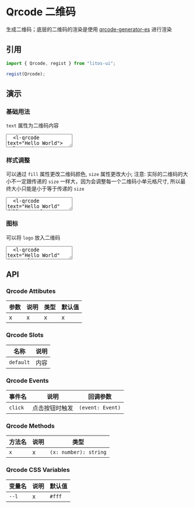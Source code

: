 # Qrcode 二维码

生成二维码；底层的二维码的渲染是使用 [qrcode-generator-es](https://www.npmjs.com/package/qrcode-generator-es) 进行渲染

## 引用

```js
import { Qrcode, regist } from "litos-ui";

regist(Qrcode);
```

## 演示

### 基础用法

`text` 属性为二维码内容

<ClientOnly>
<l-code-preview>
<textarea lang="html">
  <l-qrcode text="Hello World"></l-qrcode>
</textarea>
</l-code-preview>
</ClientOnly>

### 样式调整

可以通过 `fill` 属性更改二维码颜色, `size` 属性更改大小; 注意: 实际的二维码的大小不一定跟传递的 `size` 一样大，因为会调整每一个二维码小单元格尺寸, 所以最终大小只能是小于等于传递的 `size`

<ClientOnly>
<l-code-preview>
<textarea lang="html">
  <l-qrcode text="Hello World" fill="#4998f4" size="120"></l-qrcode>
</textarea>
</l-code-preview>
</ClientOnly>

### 图标

可以将 `logo` 放入二维码

<ClientOnly>
<l-code-preview>
<textarea lang="html">
  <l-qrcode text="Hello World" icon="/litos-ui/logo.svg"></l-qrcode>
</textarea>
</l-code-preview>
</ClientOnly>

## API

### Qrcode Attibutes

<!-- prettier-ignore -->
| 参数 | 说明 | 类型 | 默认值 |
| --- | --- | --- | --- |
| x | x | x | x |

### Qrcode Slots

<!-- prettier-ignore -->
| 名称 | 说明 |
| --- | --- |
| `default` | 内容 |

### Qrcode Events

<!-- prettier-ignore -->
| 事件名 | 说明 | 回调参数 |
| --- | --- | --- |
| `click` | 点击按钮时触发 | `(event: Event)` |

### Qrcode Methods

<!-- prettier-ignore -->
| 方法名 | 说明 | 类型 |
| --- | --- | --- |
| `x` | x | `(x: number): string` |

### Qrcode CSS Variables

<!-- prettier-ignore -->
| 变量名 | 说明 | 默认值 |
| --- | --- | --- |
| `--l` | x | `#fff` |
